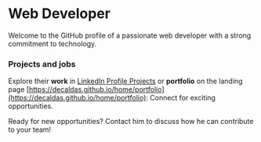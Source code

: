 # Web Developer

Welcome to the GitHub profile of a passionate web developer with a strong commitment to technology.

### Projects and jobs

Explore their **work** in [LinkedIn Profile Projects](https://www.linkedin.com/in/deCaldas/details/projects/) or **portfolio** on the landing page [https://decaldas.github.io/home/portfolio](https://decaldas.github.io/home/portfolio): Connect for exciting opportunities.

Ready for new opportunities? Contact him to discuss how he can contribute to your team!
